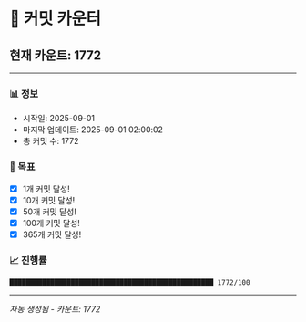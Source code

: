 # 🔢 커밋 카운터

## 현재 카운트: 1772

---

### 📊 정보
- 시작일: 2025-09-01
- 마지막 업데이트: 2025-09-01 02:00:02
- 총 커밋 수: 1772

### 🎯 목표
- [x] 1개 커밋 달성!
- [x] 10개 커밋 달성!
- [x] 50개 커밋 달성!
- [x] 100개 커밋 달성!
- [x] 365개 커밋 달성!

### 📈 진행률
```
██████████████████████████████████████████████████ 1772/100
```

---
*자동 생성됨 - 카운트: 1772*
